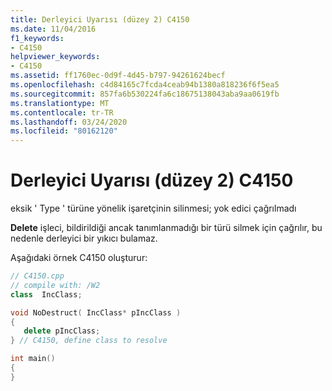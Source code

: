 ```yaml
---
title: Derleyici Uyarısı (düzey 2) C4150
ms.date: 11/04/2016
f1_keywords:
- C4150
helpviewer_keywords:
- C4150
ms.assetid: ff1760ec-0d9f-4d45-b797-94261624becf
ms.openlocfilehash: c4d84165c7fcda4ceab94b1380a818236f6f5ea5
ms.sourcegitcommit: 857fa6b530224fa6c18675138043aba9aa0619fb
ms.translationtype: MT
ms.contentlocale: tr-TR
ms.lasthandoff: 03/24/2020
ms.locfileid: "80162120"
---
```

# <a name="compiler-warning-level-2-c4150"></a>Derleyici Uyarısı (düzey 2) C4150

eksik ' Type ' türüne yönelik işaretçinin silinmesi; yok edici çağrılmadı

**Delete** işleci, bildirildiği ancak tanımlanmadığı bir türü silmek için çağrılır, bu nedenle derleyici bir yıkıcı bulamaz.

Aşağıdaki örnek C4150 oluşturur:

```cpp
// C4150.cpp
// compile with: /W2
class  IncClass;

void NoDestruct( IncClass* pIncClass )
{
   delete pIncClass;
} // C4150, define class to resolve

int main()
{
}
```
